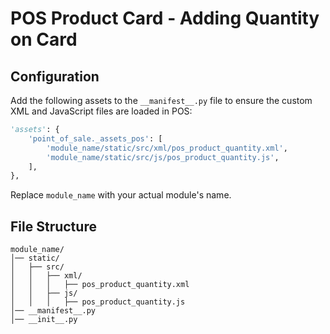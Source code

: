 # POS Product Card - Adding Quantity on Card

## Configuration
Add the following assets to the `__manifest__.py` file to ensure the custom XML and JavaScript files are loaded in POS:

```python
'assets': {
    'point_of_sale._assets_pos': [
        'module_name/static/src/xml/pos_product_quantity.xml',
        'module_name/static/src/js/pos_product_quantity.js',
    ],
},
```
Replace `module_name` with your actual module's name.

## File Structure
```
module_name/
│── static/
│   ├── src/
│   │   ├── xml/
│   │   │   ├── pos_product_quantity.xml
│   │   ├── js/
│   │   │   ├── pos_product_quantity.js
│── __manifest__.py
│── __init__.py
```